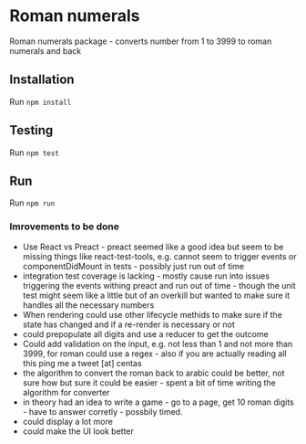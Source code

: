 # Roman numerals

Roman numerals package - converts number from 1 to 3999 to roman numerals and back

## Installation
Run `npm install`

## Testing
Run `npm test`

## Run
Run `npm run`

### Imrovements to be done
- Use React vs Preact - preact seemed like a good idea but seem to be missing things like react-test-tools, e.g.  cannot seem to trigger events or componentDidMount in tests - possibly just run out of time
- integration test coverage is lacking - mostly cause run into issues triggering the events withing preact and run out of time - though the unit test might seem like a little but of an overkill but wanted to make sure it handles all the necessary numbers
- When rendering could use other lifecycle methids to make sure if the state has changed and if a re-render is necessary or not
- could prepopulate all digits and use a reducer to get the outcome
- Could add validation on the input, e.g. not less than 1 and not more than 3999, for roman could use a regex - also if you are actually reading all this ping me a tweet [at] centas
- the algorithm to convert the roman back to arabic could be better, not sure how but sure it could be easier - spent a bit of time writing the algorithm for converter
- in theory had an idea to write a game - go to a page, get 10 roman digits - have to answer corretly - possbily timed.
- could display a lot more
- could make the UI look better